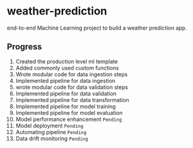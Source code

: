 # weather-prediction
end-to-end Machine Learning project to build a weather prediction app.

## Progress

1. Created the production level ml template
2. Added commonly used custom functions
3. Wrote modular code for data ingestion steps
4. Implemented pipeline for data ingestion
5. wrote modular code for data validation steps
6. Implemented pipeline for data validation
7. Implemented pipeline for data transformation 
8. Implemented pipeline for model training
9. Implemented pipeline for model evaluation
10. Model performance enhancement `Pending`
11. Model deployment `Pending`
12. Automating pipeline `Pending`
13. Data drift monitoring `Pending`

